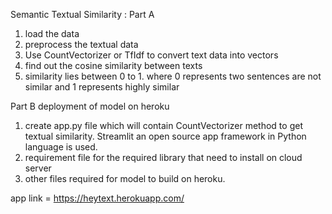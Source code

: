 Semantic Textual Similarity :
Part A
1) load the data 
2) preprocess the textual data
3) Use CountVectorizer or TfIdf to convert text data into vectors 
4) find out the cosine similarity between texts 
5) similarity lies between 0 to 1. where 0 represents two sentences are not similar and 1 represents highly similar

Part B
deployment of model on heroku
1) create app.py file which will contain CountVectorizer method to get textual similarity. Streamlit an open source app framework in Python language is used.
2) requirement file for the required library that need to install on cloud server
3) other files required for model to build on heroku.


app link = https://heytext.herokuapp.com/
